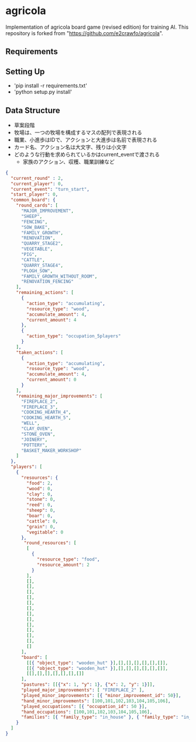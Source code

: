 # agricola
Implementation of agricola board game (revised edition) for training AI.
This repository is forked from "https://github.com/e2crawfo/agricola".

## Requirements


## Setting Up
* 'pip install -r requirements.txt'
* 'python setup.py install'

## Data Structure
* 草案段階
* 牧場は、一つの牧場を構成するマスの配列で表現される
* 職業、小進歩はIDで、アクションと大進歩は名前で表現される
* カード名、アクション名は大文字、残りは小文字
* どのような行動を求められているかはcurrent_eventで渡される
  * 家族のアクション、収穫、職業訓練など

```json
{
  "current_round" : 2,
  "current_player": 0,
  "current_event": "turn_start",
  "start_player": 0,
  "common_board": {
    "round_cards": [
      "MAJOR_IMPROVEMENT",
      "SHEEP",
      "FENCING",
      "SOW_BAKE",
      "FAMILY_GROWTH",
      "RENOVATION",
      "QUARRY_STAGE2",
      "VEGETABLE",
      "PIG",
      "CATTLE",
      "QUARRY_STAGE4",
      "PLOGH_SOW",
      "FAMILY_GROWTH_WITHOUT_ROOM",
      "RENOVATION_FENCING"
    ],
    "remaining_actions": [
      {
        "action_type": "accumulating",
        "rosource_type": "wood",
        "accumulate_amount": 4,
        "current_amount": 4
      },
      {
        "action_type": "occupation_5players"
      }
    ],
    "taken_actions": [
      {
        "action_type": "accumulating",
        "rosource_type": "wood",
        "accumulate_amount": 4,
        "current_amount": 0
      }
    ],
    "remaining_major_improvements": [
      "FIREPLACE_2",
      "FIREPLACE_3",
      "COOKING_HEARTH_4",
      "COOKING_HEARTH_5",
      "WELL",
      "CLAY_OVEN",
      "STONE_OVEN",
      "JOINERY",
      "POTTERY",
      "BASKET_MAKER_WORKSHOP"
    ]
  },
  "players": [
    {
      "resources": {
        "food": 2,
        "wood": 0,
        "clay": 0,
        "stone": 0,
        "reed": 0,
        "sheep": 0,
        "boar": 0,
        "cattle": 0,
        "grain": 0,
        "vegitable": 0
      },
       "round_resources": [
        [
          {
            "resource_type": "food",
            "resource_amount": 2
          }
        ],
        [],
        [],
        [],
        [],
        [],
        [],
        [],
        [],
        [],
        [],
        [],
        [],
        []
      ],
      "board": [
        [[{ "object_type": "wooden_hut" }],[],[],[],[],[],[]],
        [[{ "object_type": "wooden_hut" }],[],[],[],[],[],[]],
        [[],[],[],[],[],[],[]]
      ],
      "pastures": [[{"x": 1, "y": 1}, {"x": 2, "y": 1}]],
      "played_major_improvements": [ "FIREPLACE_2" ],
      "played_minor_improvements": [{ "minor_improvement_id": 50}],
      "hand_minor_improvements": [100,101,102,103,104,105,106],
      "played_occupations": [{ "occupation_id": 50 }],
      "hand_occupations": [100,101,102,103,104,105,106],
      "families": [{ "family_type": "in_house" }, { "family_type": "in_house" }]
    }
  ]
}
```